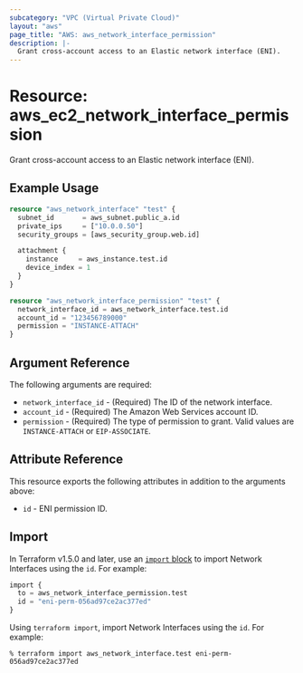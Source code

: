 ```yaml
---
subcategory: "VPC (Virtual Private Cloud)"
layout: "aws"
page_title: "AWS: aws_network_interface_permission"
description: |-
  Grant cross-account access to an Elastic network interface (ENI).
---
```


# Resource: aws_ec2_network_interface_permission

Grant cross-account access to an Elastic network interface (ENI).

## Example Usage

```terraform
resource "aws_network_interface" "test" {
  subnet_id       = aws_subnet.public_a.id
  private_ips     = ["10.0.0.50"]
  security_groups = [aws_security_group.web.id]

  attachment {
    instance     = aws_instance.test.id
    device_index = 1
  }
}

resource "aws_network_interface_permission" "test" {
  network_interface_id = aws_network_interface.test.id
  account_id = "123456789000"
  permission = "INSTANCE-ATTACH"
}
```

## Argument Reference

The following arguments are required:

* `network_interface_id` - (Required) The ID of the network interface.
* `account_id` - (Required) The Amazon Web Services account ID.
* `permission` - (Required) The type of permission to grant. Valid values are `INSTANCE-ATTACH` or `EIP-ASSOCIATE`.


## Attribute Reference

This resource exports the following attributes in addition to the arguments above:

* `id` - ENI permission ID.

## Import

In Terraform v1.5.0 and later, use an [`import` block](https://developer.hashicorp.com/terraform/language/import) to import Network Interfaces using the `id`. For example:

```terraform
import {
  to = aws_network_interface_permission.test
  id = "eni-perm-056ad97ce2ac377ed"
}
```

Using `terraform import`, import Network Interfaces using the `id`. For example:

```console
% terraform import aws_network_interface.test eni-perm-056ad97ce2ac377ed
```
